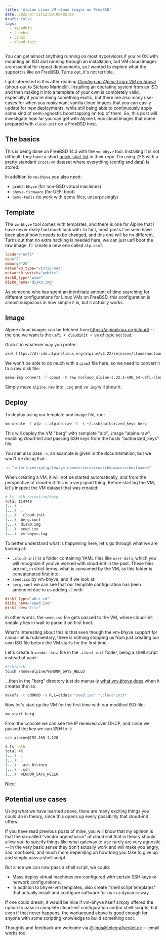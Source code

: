 ```yaml
---
title: 'Alpine Linux VM cloud images on FreeBSD'
date: 2025-07-31T12:00:00+02:00
draft: false
tags:
  - sysadmin
  - freebsd
  - linux
  - cloud-init
---
```


You can get almost anything running on most hypervisors if you're OK
with mounting an ISO and running through an installation, but VM cloud
images are essential for repeat deployments, so I wanted to explore
what the support is like on FreeBSD. Turns out, it's not terrible.

I got interested in this after reading _[Creating an Alpine Linux VM on
bhyve](https://it-notes.dragas.net/2022/11/01/creating-an-alpine-vm-on-bhyve-with-root-on-zfs-optionally-encrypted/)_
(shout-out to Stefano Marinelli). Installing an operating system from an
ISO and then making it into a template of your own is completely valid,
especially if you're doing something exotic, but there are also many
use-cases for when you _really_ want vanilla cloud images that you can
easily update for new deployments, while still being able to
continuously apply some kind of semi-agnostic boostrapping on top of
them. So, this post will investigate how far you can get with Alpine
Linux cloud images that come prepared with `cloud-init` on a FreeBSD
host.

## The basics

This is being done on FreeBSD 14.3 with the `vm-bhyve` tool. Installing
it is not difficult, they have a short [quick-start
list](https://github.com/freebsd/vm-bhyve?tab=readme-ov-file#quick-start)
in their repo. I'm using ZFS with a pretty standard `zroot/vm` dataset
where everything (config and data) is stored.

In addition to `vm-bhyve` you also need:

- `grub2-bhyve` (for non-BSD virtual machines)
- `bhyve-firmware` (for UEFI boot)
- `qemu-tools` (to work with qemu files, unsurprisingly)

## Template

The `vm-bhyve` tool comes with templates, and there is one for Alpine
that I have never really had much luck with. In fact, most posts I've
seen have been about how it needs to be changed, and this one will be no
different. Turns out that no extra hacking is needed here, we can just
uefi boot the raw image. I'll create a new one called `alp.conf`:

```ini
loader="uefi"
cpu="2"
memory="2G"
network0_type="virtio-net"
network0_switch="public"
disk0_type="nvme"
disk0_name="disk0.img"
```

As someone who has spent an inordinate amount of time searching for
different configurations for Linux VMs on FreeBSD, this configuration is
almost suspicious in how simple it is, but it actually works.

## Image

Alpine cloud images can be fetched from <https://alpinelinux.org/cloud/>
-- the one we want is the `uefi • cloudinit • vm` of type `nocloud`.

Grab it in whatever way you prefer:

```sh
axel https://dl-cdn.alpinelinux.org/alpine/v3.22/releases/cloud/nocloud_alpine-3.22.1-x86_64-uefi-cloudinit-r0.qcow2
```

We won't be able to do much with a `qcow2` file here, so we need to
convert it to a raw disk file:

```sh
qemu-img convert -f qcow2 -O raw nocloud_alpine-3.22.1-x86_64-uefi-cloudinit-r0.qcow2 alpine.raw
```

Simply move `alpine.raw` into `.img` and `vm img` will show it.

## Deploy

To deploy using our template and image file, run:

```sh
vm create -t alp -i alpine.raw -C -k ~/.ssh/authorized_keys berg
```

This will deploy the VM "berg" with `t`emplate "alp", `i`mage
"alpine.raw", enabling `C`loud-init and passing SSH `k`eys from the
hosts "authorized_keys" file.

You can also pass `-n`, an example is given in the documentation, but we
won't be doing that:

```sh
-n "interface=;ip=;gateway=;nameservers=;searchdomains=;hostname="
```

When creating a VM, it will not be started automatically, and from the
perspective of cloud-init this is a very good thing. Before starting the
VM, let's inspect the VM dataset that was created:

```sh
# ls -alh /zroot/vm/berg
total 114748
(...)  .
(...)  ..
(...)  .cloud-init
(...)  berg.conf
(...)  disk0.img
(...)  seed.iso
(...)  vm-bhyve.log
```

To better understand what is happening here, let's go through what we
are looking at:

- `.cloud-init` is a folder containing YAML files like `user-data`,
  which you will recognize if you've worked with cloud-init in the past.
  These files are not, in strict terms, what is consumed by the VM,
  as this folder is concatenated first into:
- `seed.iso` by vm-bhyve, and if we look at:
- `berg.conf` we can see that our template configuration has been
  amended due to us adding `-C` with:

```ini
disk1_type="ahci-cd"
disk1_name="seed.iso"
disk1_dev="file"
```

In other words, the `seed.iso` file gets passed to the VM, where
cloud-init sneakily lies in wait to parse it on first boot.

What's interesting about this is that even though the vm-bhyve support
for cloud-init is rudimentary, there is nothing stopping us from just
creating our own ISO file before the VM starts for the first time.

Let's create a `vendor-data` file in the `.cloud-init` folder, being a
shell script instead of yaml:

```sh
#!/bin/sh
touch /home/alpine/VENDOR_SAYS_HELLO
```

...then in the "berg" directory just do manually [what vm-bhyve
does](https://github.com/churchers/vm-bhyve/blob/6e91ff54e7a00f2b57c77c930e7ccc5090f68ba6/lib/vm-core#L320) when it creates the iso:

```sh
makefs -t cd9660 -o R,L=cidata "seed.iso" ".cloud-init"
```

Now let's start up the VM for the first time with our modified ISO file:

```sh
vm start berg
```

From the console we can see the IP received over DHCP, and since we
passed the key we can SSH to it:

```sh
ssh alpine@192.168.1.120

$ ls -alh
total 4K
(...)  .
(...)  ..
(...)  .ash_history
(...)  .ssh
(...)  VENDOR_SAYS_HELLO
```

Nice!

## Potential use cases

Using what we have learned above, there are many exciting things you
could do in theory, since this opens up every possibility that
cloud-init offers.

If you have read previous posts of mine, you will know that my opinion
is that the so-called "vendor agnosticism" of cloud-init that in theory
should allow you to specify things like what gateway to use rarely are
very agnostic -- in the very basic sense they don't actually work and
will make you angry, sad, confused, and much more depending on how long
you take to give up and simply pass a shell script.

But since we can now pass a shell script, we could:

- Mass deploy virtual machines pre-configured with certain SSH keys or
  network configurations.
- In addition to bhyve-vm templates, also create "shell script
  templates" that actually install and configure software for us in a
  dynamic way.

If one could dream, it would be nice if vm-bhyve itself simply offered
the option to pass in complete cloud-init configuration and/or shell
scripts, but even if that never happens, the workaround above is good
enough for anyone with some scripting knowledge to build something cool.

Thoughts and feedback are welcome via
[@linus@telegrafverket.cc](https://telegrafverket.cc/@linus) -- email
works too.
